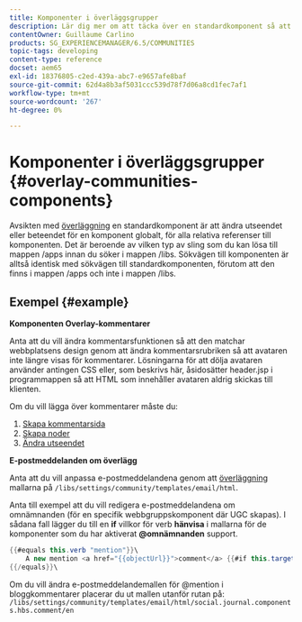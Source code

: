 ```yaml
---
title: Komponenter i överläggsgrupper
description: Lär dig mer om att täcka över en standardkomponent så att du kan ändra utseendet eller beteendet för en komponent globalt, för alla relativa referenser till komponenten.
contentOwner: Guillaume Carlino
products: SG_EXPERIENCEMANAGER/6.5/COMMUNITIES
topic-tags: developing
content-type: reference
docset: aem65
exl-id: 18376805-c2ed-439a-abc7-e9657afe8baf
source-git-commit: 62d4a8b3af5031ccc539d78f7d06a8cd1fec7af1
workflow-type: tm+mt
source-wordcount: '267'
ht-degree: 0%

---
```


# Komponenter i överläggsgrupper {#overlay-communities-components}

Avsikten med [överläggning](/help/communities/client-customize.md#overlays) en standardkomponent är att ändra utseendet eller beteendet för en komponent globalt, för alla relativa referenser till komponenten. Det är beroende av vilken typ av sling som du kan lösa till mappen /apps innan du söker i mappen /libs. Sökvägen till komponenten är alltså identisk med sökvägen till standardkomponenten, förutom att den finns i mappen /apps och inte i mappen /libs.

## Exempel {#example}

**Komponenten Overlay-kommentarer**

Anta att du vill ändra kommentarsfunktionen så att den matchar webbplatsens design genom att ändra kommentarsrubriken så att avataren inte längre visas för kommentarer. Lösningarna för att dölja avataren använder antingen CSS eller, som beskrivs här, åsidosätter header.jsp i programmappen så att HTML som innehåller avataren aldrig skickas till klienten.

Om du vill lägga över kommentarer måste du:

1. [Skapa kommentarsida](/help/communities/overlay-create-comments-page.md)
1. [Skapa noder](/help/communities/overlay-create-nodes.md)
1. [Ändra utseendet](/help/communities/overlay-alter-appearance.md)

**E-postmeddelanden om överlägg**

Anta att du vill anpassa e-postmeddelandena genom att [överläggning](/help/communities/client-customize.md#overlays) mallarna på `/libs/settings/community/templates/email/html`.

Anta till exempel att du vill redigera e-postmeddelandena om omnämnanden (för en specifik webbgruppskomponent där UGC skapas). I sådana fall lägger du till en **if** villkor för verb **hänvisa** i mallarna för de komponenter som du har aktiverat **@omnämnanden** support.

```java
{{#equals this.verb "mention"}}\
    A new mention <a href="{{objectUrl}}">comment</a> {{#if this.target.properties.[jcr:title]}}to the article "{{{target.displayName}}}" {{/if}}was added by {{{user.name}}} on {{dateUtil this.published format="EEE, d MMM yyyy HH:mm:ss z"}}.\n \
{{/equals}}\
```

Om du vill ändra e-postmeddelandemallen för @mention i bloggkommentarer placerar du ut mallen utanför rutan på: `/libs/settings/community/templates/email/html/social.journal.components.hbs.comment/en`
